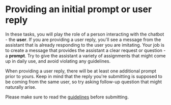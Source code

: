 # Providing an initial prompt or user reply

In these tasks, you will play the role of a person interacting with the
chatbot - the **user**. If you are providing a user reply, you'll see a message
from the assistant that is already responding to the user you are imitating.
Your job is to create a message that provides the assistant a clear request or
question - a **prompt**. Try to give the assistant a variety of assignments that
might come up in daily use, and avoid violating any guidelines.

When providing a user reply, there will be at least one additional prompt prior
to yours. Keep in mind that the reply you're submitting is supposed to be coming
from the same user, so try asking follow-up question that might naturally arise.

Please make sure to read the
[guidelines](https://projects.laion.ai/Open-Assistant/docs/guides/guidelines#user-reply)
before submitting.
